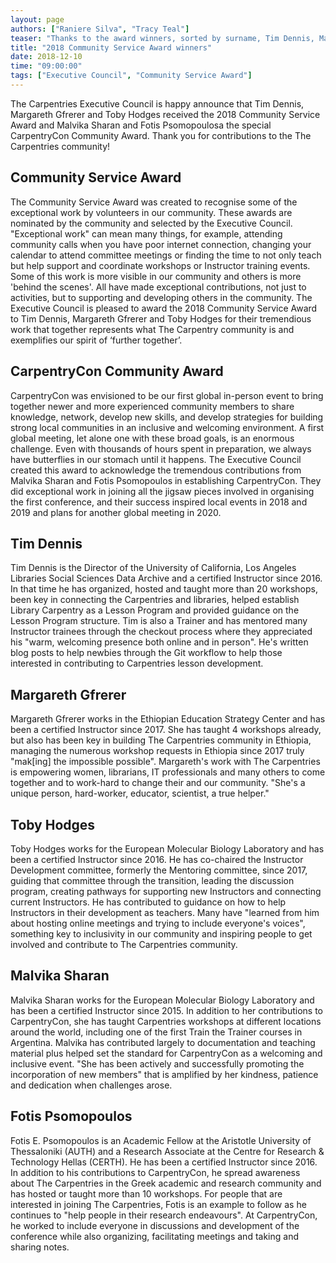 ```yaml
---
layout: page
authors: ["Raniere Silva", "Tracy Teal"]
teaser: "Thanks to the award winners, sorted by surname, Tim Dennis, Margareth Gfrerer, Toby Hodges, Malvika Sharan and Fotis Psomopoulos."
title: "2018 Community Service Award winners"
date: 2018-12-10
time: "09:00:00"
tags: ["Executive Council", "Community Service Award"]
---
```


The Carpentries Executive Council is happy announce that Tim Dennis, Margareth Gfrerer and Toby Hodges received the 2018 Community Service Award and Malvika Sharan and Fotis Psomopoulosa the special CarpentryCon Community Award. Thank you for contributions to the The Carpentries community!

## Community Service Award

The Community Service Award was created to recognise some of the  exceptional work by volunteers in our community. These awards are nominated by the community and selected by the Executive Council. "Exceptional work" can mean many things, for example, attending community calls when you have poor internet connection, changing your calendar to attend committee meetings or finding the time to not only teach but help support and coordinate workshops or Instructor training events. Some of this work is more visible in our community and others is more 'behind the scenes'. All have made exceptional contributions, not just to activities, but to supporting and developing others in the community. The Executive Council is pleased to award the 2018 Community Service Award to Tim Dennis, Margareth Gfrerer and Toby Hodges for their tremendious work that together represents what The Carpentry community is and exemplifies our spirit of ‘further together’.

## CarpentryCon Community Award

CarpentryCon was envisioned to be our first global in-person event to bring together newer and more experienced community members to share knowledge, network, develop new skills, and develop strategies for building strong local communities in an inclusive and welcoming environment. A first global meeting, let alone one with these broad goals, is an enormous challenge. Even with thousands of hours spent in preparation, we always have butterflies in our stomach until it happens. The Executive Council created this award to acknowledge the tremendous contributions from Malvika Sharan and Fotis Psomopoulos in establishing CarpentryCon. They did exceptional work in joining all the jigsaw pieces involved in organising the first conference, and their success inspired local events in 2018 and 2019 and plans for another global meeting in 2020.

## Tim Dennis

Tim Dennis is the Director of the University of California, Los Angeles Libraries Social Sciences Data Archive and a certified Instructor since 2016. In that time he has organized, hosted and taught more than 20 workshops, been key in connecting the Carpentries and libraries, helped establish Library Carpentry as a Lesson Program and provided guidance on the Lesson Program structure. Tim is also a Trainer and has mentored many Instructor trainees through the checkout process where they appreciated his "warm, welcoming presence both online and in person". He's written blog posts to help newbies through the Git workflow to help those interested in contributing to Carpentries lesson development.

## Margareth Gfrerer

Margareth Gfrerer works in the Ethiopian Education Strategy Center and has been a certified Instructor since 2017. She has taught 4 workshops already, but also has been key in building The Carpentries community in Ethiopia, managing the numerous workshop requests in Ethiopia since 2017 truly "mak[ing] the impossible possible". Margareth's work with The Carpentries is empowering women, librarians, IT professionals and many others to come together and to work-hard to change their and our community. "She's a unique person, hard-worker, educator, scientist, a true helper."

## Toby Hodges

Toby Hodges works for the European Molecular Biology Laboratory and has been a certified Instructor since 2016. He has co-chaired the Instructor Development committee, formerly the Mentoring committee, since 2017, guiding that committee through the transition, leading the discussion program, creating pathways for supporting new Instructors and connecting current Instructors. He has contributed to guidance on how to help Instructors in their development as teachers. Many have "learned from him about hosting online meetings and trying to include everyone's voices", something key to inclusivity in our community and inspiring people to get involved and contribute to The Carpentries community.

## Malvika Sharan

Malvika Sharan works for the European Molecular Biology Laboratory and has been a certified Instructor since 2015. In addition to her contributions to CarpentryCon, she has taught Carpentries workshops at different locations around the world, including one of the first Train the Trainer courses in Argentina. Malvika has contributed largely to documentation and teaching material plus helped set the standard for CarpentryCon as a welcoming and inclusive event. "She has been actively and successfully promoting the incorporation of new members" that is amplified by her kindness, patience and dedication when challenges arose.

## Fotis Psomopoulos

Fotis E. Psomopoulos is an Academic Fellow at the Aristotle University of Thessaloniki (AUTH) and a Research Associate at the Centre for Research & Technology Hellas (CERTH). He has been a certified Instructor since 2016. In addition to his contributions to CarpentryCon, he spread awareness about The Carpentries in the Greek academic and research community and has hosted or taught more than 10 workshops. For people that are interested in joining The Carpentries, Fotis is an example to follow as he continues to "help people in their research endeavours". At CarpentryCon, he worked to include everyone in discussions and development of the conference while also organizing, facilitating meetings and taking and sharing notes. 

